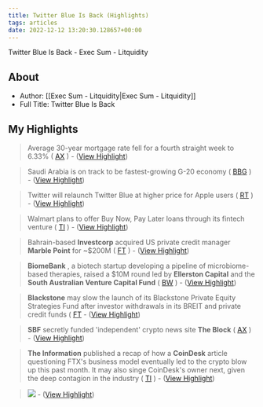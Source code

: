 ```yaml
---
title: Twitter Blue Is Back (Highlights)
tags: articles
date: 2022-12-12 13:20:30.128657+00:00
---
```

Twitter Blue Is Back - Exec Sum - Litquidity

## About
- Author: [[Exec Sum - Litquidity|Exec Sum - Litquidity]]
- Full Title: Twitter Blue Is Back

## My Highlights
> Average 30-year mortgage rate fell for a fourth straight week to 6.33% ( [AX](https://link.mail.beehiiv.com/ss/c/QPgH8zGLXEhy0-wgSbIcTdnqxUayKptcPzFcaYDFMl6iqtepV_lbo93fA87NE__93ULnVn7zK6qS0K0eWqKWd4uSBSCWUh3jFf3nD5Ce5cU/3rx/NK9GO70wTeaQsHSBjr2yhA/h5/UEih7zOPkHtYd8zCzhEunKQn9LhIu4x2ZAoPQgqyq7E) )
\-  ([View Highlight](https://read.readwise.io/read/01gm369xmqznkq0p85brjq9q86))

> Saudi Arabia is on track to be fastest-growing G-20 economy ( [BBG](https://link.mail.beehiiv.com/ss/c/QPgH8zGLXEhy0-wgSbIcTb8csP9iW7eivKZ5qsp4jkceSJ-B3tmktxnuURr74ovDTPqu4DG__X4IGRYMJw3vHpvCS_7AQkTB01NAt50Y-Lr6a8_9xNNY_KpKtzRypXQTLPbATxCQVQpP0DSQ0EmcelIVf5Q6fjmH4UT0kpiFp0AEXVOk1PtI-61YItleKq16e-eEUPjzGuqsnpqsBCWTvOB3_Mj59fRvvzVJBDBqnPY/3rx/NK9GO70wTeaQsHSBjr2yhA/h12/nAYAe0fkZzP513AsyW_9wvbITqegdZwt4RNAwK73gJw) )
\-  ([View Highlight](https://read.readwise.io/read/01gm369hzw88fe8kmwe7160dsd))

> Twitter will relaunch Twitter Blue at higher price for Apple users ( [RT](https://link.mail.beehiiv.com/ss/c/QPgH8zGLXEhy0-wgSbIcTVMg8TDfDPGRKo81aAsnadS0UUTFybmHMS8IbCidU4WXv0fGsuWB2dks6VLQA2e_xXVZu8mM2_w_9eQ2MVWwHPMUROy37f-yTq3b_T8FC6bZV_6u8OKg-z-Bv1SSGXUkVQ/3rx/NK9GO70wTeaQsHSBjr2yhA/h18/hhFoySX5yT_WjIeE4zPtEHy1lz8ZIk3RQLIGsq8Qz_E) )
\-  ([View Highlight](https://read.readwise.io/read/01gm369a2mdfzpcs2v3arjbmp1))

> Walmart plans to offer Buy Now, Pay Later loans through its fintech venture ( [TI](https://link.mail.beehiiv.com/ss/c/YISy2hJmVPG7AohquOt6MndEgCveFwKYlbd4gsjGaIaxecNA95i5I-SNDTg9Kq-w/3rx/NK9GO70wTeaQsHSBjr2yhA/h19/HUE_BKbwG4A2C39SAajRF1ghasQ-5LOMgmLKmSIoccQ) )
\-  ([View Highlight](https://read.readwise.io/read/01gm36a8s8n69j8hjv31ke65sx))

> Bahrain-based **Investcorp** acquired US private credit manager **Marble Point** for ~$200M ( [FT](https://link.mail.beehiiv.com/ss/c/QPgH8zGLXEhy0-wgSbIcTRXnUm1NOEc8GUDaRRv-gxUv9I4PxmKMfZOLcT5ILfo3Af1atoRHdipC7edPgQhgtvtF053M-JZmppym2CxyaDY/3rx/NK9GO70wTeaQsHSBjr2yhA/h28/VC1dKmdb2OSooadUFcknAfAjvxhhvIZRulTuCyGkwRY) )
\-  ([View Highlight](https://read.readwise.io/read/01gm36e1hdt06kb25917vxskcm))

> **BiomeBank** , a biotech startup developing a pipeline of microbiome-based therapies, raised a $10M round led by **Ellerston Capital** and the **South Australian Venture Capital Fund** ( [BW](https://link.mail.beehiiv.com/ss/c/QPgH8zGLXEhy0-wgSbIcTQqVAUsjM6Pr7ePjYO6es1v7r46TRrCXb90NjMneaGxW5zTUK5hQAsCWcdzg918emYhS9FjuSm0J-HZnjt5xPePa-UlN_obG8en66cUD_XdprofANBsLLMA2TdqaWwtLE3OI_wS1x7ThmjI2FKppRKvAkhmzBYeM9MBhPfiOLv72/3rx/NK9GO70wTeaQsHSBjr2yhA/h31/uY4Toj_n00BTRGzcINk4wh4_II862_83pqWjUl2QSbE) )
\-  ([View Highlight](https://read.readwise.io/read/01gm36ga3fahm9gvbqb40b18fq))

> **Blackstone** may slow the launch of its Blackstone Private Equity Strategies Fund after investor withdrawals in its BREIT and private credit funds ( [FT](https://link.mail.beehiiv.com/ss/c/QPgH8zGLXEhy0-wgSbIcTRXnUm1NOEc8GUDaRRv-gxVvqmih5uufWx_mOgq6jDE_Bs6j39gvF0OcW-4UQ7PybFLFlvixevLXuIoK7EXD6d4/3rx/NK9GO70wTeaQsHSBjr2yhA/h39/951AxXyQIJ21DpxNfqv4hpcmuBZ1fig2pBYW1x33ZBM)
\-  ([View Highlight](https://read.readwise.io/read/01gm36hz8gcarwn00e7p1sce90))

> **SBF** secretly funded 'independent' crypto news site **The Block** ( [AX](https://link.mail.beehiiv.com/ss/c/QPgH8zGLXEhy0-wgSbIcTdnqxUayKptcPzFcaYDFMl6jfrIJPEO0mVmEqkOAxekx9kaQy7wVKowZERL8iStV_Y7x-vStRLI5w3Lduk_uqj5uFPhYvyP8c0xwvtavOgjG/3rx/NK9GO70wTeaQsHSBjr2yhA/h41/CDyH4lI-rmUhq9wUks5j0YnwBZYpKLTWs_fZi495Gww) )
\-  ([View Highlight](https://read.readwise.io/read/01gm36jyjpya9dgdaanpfpr713))

> **The Information** published a recap of how a **CoinDesk** article questioning FTX's business model eventually led to the crypto blow up this past month. It may also singe CoinDesk's owner next, given the deep contagion in the industry ( [TI](https://link.mail.beehiiv.com/ss/c/YISy2hJmVPG7AohquOt6MndEgCveFwKYlbd4gsjGaIb9tFQTR8JxrNOs9SrgAJlK/3rx/NK9GO70wTeaQsHSBjr2yhA/h50/Y7dBLMFhLuUldXE911DiwFjxOxhbl5vwVfyhzoIBTAM) )
\-  ([View Highlight](https://read.readwise.io/read/01gm36wm8spd18w4a4tpd6c65g))

> [![](https://media.beehiiv.net/uploads/asset/file/0d5e9306-f4b5-4ba0-897f-c1d2242ab9f4/image.png)](https://link.mail.beehiiv.com/ss/c/YISy2hJmVPG7AohquOt6Mg30DmQEDe0h8RhNXLGliOHdwWdQPlLGOV-E6Q5JK8wYawuayUaigRyiLZCMORW3yQglq8so2jkQe7TNCN3nj0c/3rx/NK9GO70wTeaQsHSBjr2yhA/h54/-DHvd1GOCZs_a_QpgVwRXHyeMY3aRGDu5wp7fjJxPbc)
> [](https://link.mail.beehiiv.com/ss/c/YISy2hJmVPG7AohquOt6Mj-iSn6wKoppH9OdFCjCuqjDSLX8iEO9B1pc2i8wcrEFVwfFKcIrVa2ydhZFpu_KyT1llbItlzxRR4-fJDzEXdA/3rx/NK9GO70wTeaQsHSBjr2yhA/h55/3dmaTclhIWQaSBC29EFPYsfmh7zTmI3HV1bu_1oPVgw)
\-  ([View Highlight](https://read.readwise.io/read/01gm36xdhkfq825y39344ggntp))

